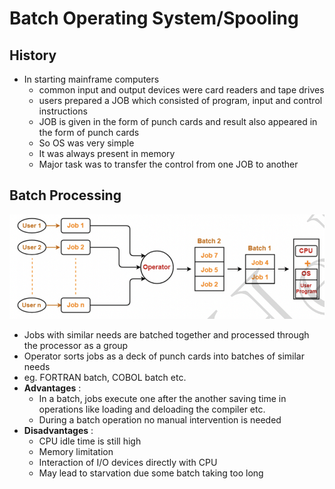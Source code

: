 # Batch Operating System/Spooling

## History
* In starting mainframe computers
  * common input and output devices were card readers and tape drives
  * users prepared a JOB which consisted of program, input and control instructions
  * JOB is given in the form of punch cards and result also appeared in the form of punch cards
  * So OS was very simple
  * It was always present in memory
  * Major task was to transfer the control from one JOB to another


## Batch Processing

![Alt text](../../Images/batchPro.png)

* Jobs with similar needs are batched together and processed through the processor as a group
* Operator sorts jobs as a deck of punch cards into batches of similar needs
* eg. FORTRAN batch, COBOL batch etc.
* **Advantages** :
  * In a batch, jobs execute one after the another saving time in operations like loading and deloading the compiler etc.
  * During a batch operation no manual intervention is needed
* **Disadvantages** :
  * CPU idle time is still high
  * Memory limitation
  * Interaction of I/O devices directly with CPU
  * May lead to starvation due some batch taking too long


